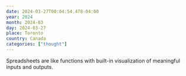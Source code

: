 ```yaml
---
date: 2024-03-27T00:04:54.478-04:00
year: 2024
month: 2024-03
day: 2024-03-27
place: Toronto
country: Canada
categories: ["thought"]
---
```

Spreadsheets are like functions with built-in visualization of meaningful inputs and outputs.
